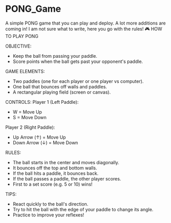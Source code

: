 # PONG_Game
A simple PONG game that you can play and deploy. A lot more additions are coming in! 
 I am not sure what to write, here you go with the rules!
🎮 HOW TO PLAY PONG

OBJECTIVE:
- Keep the ball from passing your paddle.
- Score points when the ball gets past your opponent's paddle.

GAME ELEMENTS:
- Two paddles (one for each player or one player vs computer).
- One ball that bounces off walls and paddles.
- A rectangular playing field (screen or canvas).

CONTROLS:
Player 1 (Left Paddle):
  - W = Move Up
  - S = Move Down

Player 2 (Right Paddle):
  - Up Arrow (↑) = Move Up
  - Down Arrow (↓) = Move Down

RULES:
- The ball starts in the center and moves diagonally.
- It bounces off the top and bottom walls.
- If the ball hits a paddle, it bounces back.
- If the ball passes a paddle, the other player scores.
- First to a set score (e.g. 5 or 10) wins!

TIPS:
- React quickly to the ball's direction.
- Try to hit the ball with the edge of your paddle to change its angle.
- Practice to improve your reflexes!
